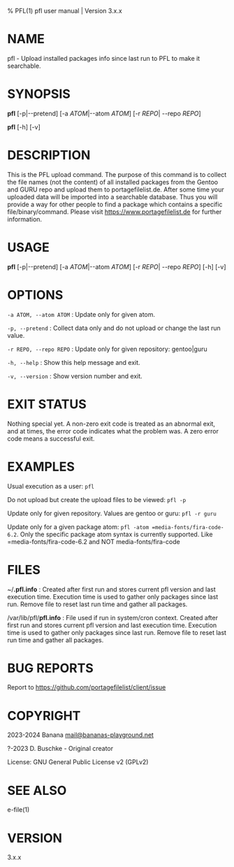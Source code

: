% PFL(1) pfl user manual | Version 3.x.x

# NAME

pfl - Upload installed packages info since last run to PFL to make it searchable.

# SYNOPSIS

**pfl** \[-p|--pretend\] \[-a *ATOM*|--atom *ATOM*\] \[-r *REPO*| --repo *REPO*\]

**pfl** \[-h\] \[-v\]

# DESCRIPTION

This is the PFL upload command. The purpose of this command is to collect the
file names (not the content) of all installed packages from the Gentoo and GURU repo
and upload them to portagefilelist.de. After some time your uploaded data will
be imported into a searchable database. Thus you will provide a way for other
people to find a package which contains a specific file/binary/command.
Please visit https://www.portagefilelist.de for further information.

# USAGE

**pfl** \[-p\|-\-pretend] \[-a *ATOM*|-\-atom *ATOM*\] \[-r *REPO*| -\-repo *REPO*\] \[-h\] \[-v\]

# OPTIONS

`-a ATOM, --atom ATOM`
:   Update only for given atom.

`-p, --pretend`
:   Collect data only and do not upload or change the last run value.

`-r REPO, --repo REPO`
:   Update only for given repository: gentoo|guru

`-h, --help`
:   Show this help message and exit.

`-v, --version`
:   Show version number and exit.

# EXIT STATUS

Nothing special yet.
A non-zero exit code is treated as an abnormal exit, and at times,
the error code indicates what the problem was.
A zero error code means a successful exit.

# EXAMPLES

Usual execution as a user: `pfl`

Do not upload but create the upload files to be viewed: `pfl -p`

Update only for given repository. Values are gentoo or guru: `pfl -r guru`

Update only for a given package atom: `pfl -atom =media-fonts/fira-code-6.2`.
Only the specific package atom syntax is currently supported. Like =media-fonts/fira-code-6.2 and NOT media-fonts/fira-code

# FILES

~/**.pfl.info**
:   Created after first run and stores current pfl version and last execution time.
    Execution time is used to gather only packages since last run.
    Remove file to reset last run time and gather all packages.

/var/lib/pfl/**pfl.info**
:   File used if run in system/cron context.
    Created after first run and stores current pfl version and last execution time.
    Execution time is used to gather only packages since last run.
    Remove file to reset last run time and gather all packages.


# BUG REPORTS

Report to https://github.com/portagefilelist/client/issue

# COPYRIGHT

2023-2024 Banana mail@bananas-playground.net

?-2023 D. Buschke - Original creator

License: GNU General Public License v2 (GPLv2)

# SEE ALSO

e-file\(1\)

# VERSION

3.x.x
